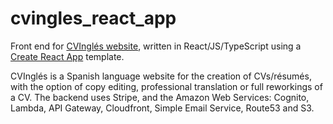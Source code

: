 # cvingles_react_app

Front end for [CVInglés website](#), written in React/JS/TypeScript using a <a href="https://create-react-app.dev/" target="_blank">Create React App</a> template.

CVInglés is a Spanish language website for the creation of CVs/résumés, with the option of copy editing, professional translation or full reworkings of a CV.
The backend uses Stripe, and the Amazon Web Services: Cognito, Lambda, API Gateway, Cloudfront, Simple Email Service, Route53 and S3.
